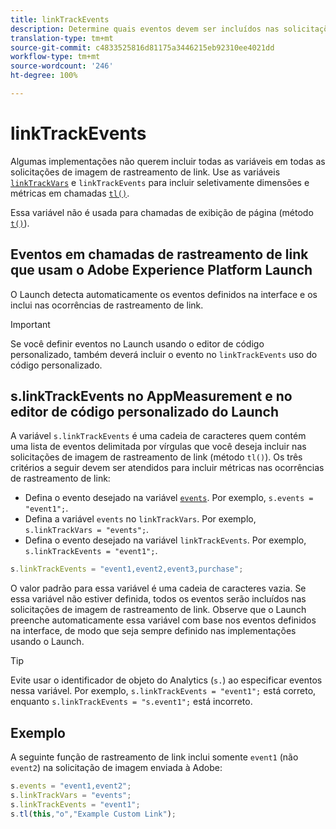 ```yaml
---
title: linkTrackEvents
description: Determine quais eventos devem ser incluídos nas solicitações de imagem de rastreamento de link.
translation-type: tm+mt
source-git-commit: c4833525816d81175a3446215eb92310ee4021dd
workflow-type: tm+mt
source-wordcount: '246'
ht-degree: 100%

---
```



# linkTrackEvents

Algumas implementações não querem incluir todas as variáveis em todas as solicitações de imagem de rastreamento de link. Use as variáveis [`linkTrackVars`](linktrackvars.md) e `linkTrackEvents` para incluir seletivamente dimensões e métricas em chamadas [`tl()`](../functions/tl-method.md).

Essa variável não é usada para chamadas de exibição de página (método [`t()`](../functions/t-method.md)).

## Eventos em chamadas de rastreamento de link que usam o Adobe Experience Platform Launch

O Launch detecta automaticamente os eventos definidos na interface e os inclui nas ocorrências de rastreamento de link.

>[!IMPORTANT]
>
>Se você definir eventos no Launch usando o editor de código personalizado, também deverá incluir o evento no `linkTrackEvents` uso do código personalizado.

## s.linkTrackEvents no AppMeasurement e no editor de código personalizado do Launch

A variável `s.linkTrackEvents` é uma cadeia de caracteres quem contém uma lista de eventos delimitada por vírgulas que você deseja incluir nas solicitações de imagem de rastreamento de link (método `tl()`). Os três critérios a seguir devem ser atendidos para incluir métricas nas ocorrências de rastreamento de link:

* Defina o evento desejado na variável [`events`](../page-vars/events/events-overview.md). Por exemplo, `s.events = "event1";`.
* Defina a variável `events` no `linkTrackVars`. Por exemplo, `s.linkTrackVars = "events";`.
* Defina o evento desejado na variável `linkTrackEvents`. Por exemplo, `s.linkTrackEvents = "event1";`.

```js
s.linkTrackEvents = "event1,event2,event3,purchase";
```

O valor padrão para essa variável é uma cadeia de caracteres vazia. Se essa variável não estiver definida, todos os eventos serão incluídos nas solicitações de imagem de rastreamento de link. Observe que o Launch preenche automaticamente essa variável com base nos eventos definidos na interface, de modo que seja sempre definido nas implementações usando o Launch.

>[!TIP]
>
>Evite usar o identificador de objeto do Analytics (`s.`) ao especificar eventos nessa variável. Por exemplo, `s.linkTrackEvents = "event1";` está correto, enquanto `s.linkTrackEvents = "s.event1";` está incorreto.

## Exemplo

A seguinte função de rastreamento de link inclui somente `event1` (não `event2`) na solicitação de imagem enviada à Adobe:

```js
s.events = "event1,event2";
s.linkTrackVars = "events";
s.linkTrackEvents = "event1";
s.tl(this,"o","Example Custom Link");
```
